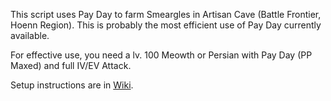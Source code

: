 This script uses Pay Day to farm Smeargles in Artisan Cave (Battle Frontier, Hoenn Region). This is probably the most efficient use of Pay Day currently available.

For effective use, you need a lv. 100 Meowth or Persian with Pay Day (PP Maxed) and full IV/EV Attack. 

Setup instructions are in [Wiki](https://github.com/TRULYSICKENINGX/POKEMATE/wiki/Artisan-Pay-Day).
